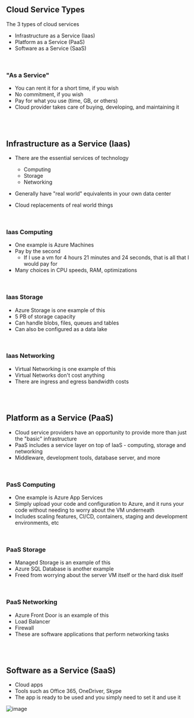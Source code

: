 ## Cloud Service Types

The 3 types of cloud services

- Infrastructure as a Service (Iaas)
- Platform as a Service (PaaS)
- Software as a Service (SaaS)

<br>

### "As a Service"

- You can rent it for a short time, if you wish
- No commitment, if you wish
- Pay for what you use (time, GB, or others)
- Cloud provider takes care of buying, developing, and maintaining it

<br>
<br>

## Infrastructure as a Service (Iaas)

- There are the essential services of technology
  - Computing
  - Storage
  - Networking

- Generally have "real world" equivalents in your own data center
- Cloud replacements of real world things

<br>

### Iaas Computing

- One example is Azure Machines
- Pay by the second
  - If I use a vm for 4 hours 21 minutes and 24 seconds, that is all that I would pay for
- Many choices in CPU speeds, RAM, optimizations

<br>

### Iaas Storage

- Azure Storage is one example of this
- 5 PB of storage capacity
- Can handle blobs, files, queues and tables
- Can also be configured as a data lake

<br>

### Iaas Networking

- Virtual Networking is one example of this
- Virtual Networks don't cost anything
- There are ingress and egress bandwidth costs


<br>
<br>


## Platform as a Service (PaaS)

- Cloud service providers have an opportunity to provide more than just the "basic" infrastructure
- PaaS includes a service layer on top of IaaS - computing, storage and networking
- Middleware, development tools, database server, and more

<br>

### PasS Computing

- One example is Azure App Services
- Simply upload your code and configuration to Azure, and it runs your code without needing to worry about the VM underneath
- Includes scaling features, CI/CD, containers, staging and development environments, etc

<br>

### PaaS Storage

- Managed Storage is an example of this
- Azure SQL Database is another example
- Freed from worrying about the server VM itself or the hard disk itself

<br>

### PaaS Networking

- Azure Front Door is an example of this
- Load Balancer
- Firewall
- These are software applications that perform networking tasks


<br>
<br>


## Software as a Service (SaaS)

- Cloud apps
- Tools such as Office 365, OneDriver, Skype
- The app is ready to be used and you simply need to set it and use it

![image](https://github.com/clabordec/AZ-900-Notes/assets/72324462/69dad76e-5a9d-4838-a71f-8811d47ac488)



